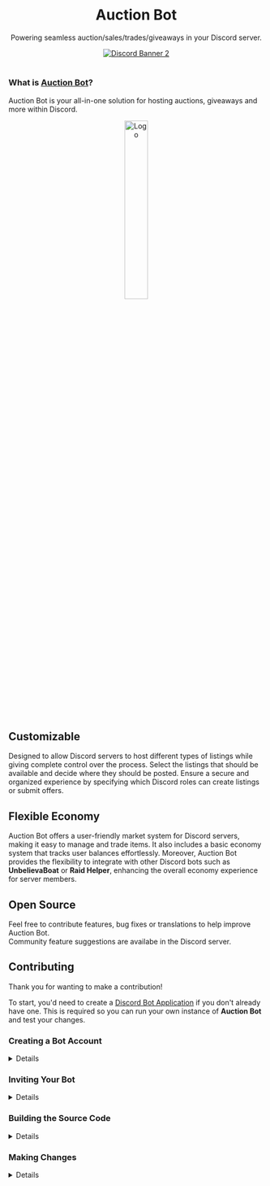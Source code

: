 <h1 align="center">Auction Bot</h1>
<p align="center">Powering seamless auction/sales/trades/giveaways in your Discord server.</p>
<div align="center">
  <a href="https://discord.gg/WmCpC8G">
    <img src="https://discordapp.com/api/guilds/392774790945046538/widget.png?style=banner2" alt="Discord Banner 2"/>
  </a>
</div>
<h1> </h1>

### What is [Auction Bot](https://auction-bot.github.io/docs/)?
Auction Bot is your all-in-one solution for hosting auctions, giveaways and more within Discord.

<div align="center">
  <img alt="Logo" src="https://github.com/Anu6is/Agora.Addons.Disqord/assets/4596077/1941bda7-516e-4a79-8063-b768680f182c" style="width: 30%"/>
</div>

## Customizable
Designed to allow Discord servers to host different types of listings while giving complete control over the process. 
Select the listings that should be available and decide where they should be posted. 
Ensure a secure and organized experience by specifying which Discord roles can create listings or submit offers.

## Flexible Economy
Auction Bot offers a user-friendly market system for Discord servers, making it easy to manage and trade items. 
It also includes a basic economy system that tracks user balances effortlessly. 
Moreover, Auction Bot provides the flexibility to integrate with other Discord bots such as **UnbelievaBoat** or **Raid Helper**, enhancing the overall economy experience for server members.

## Open Source
Feel free to contribute features, bug fixes or translations to help improve Auction Bot.  
Community feature suggestions are availabe in the Discord server.

## Contributing
Thank you for wanting to make a contribution!

To start, you'd need to create a [Discord Bot Application](https://discord.com/developers/applications) if you don't already have one. This is required so you can run your own instance of **Auction Bot** and test your changes.
### Creating a Bot Account 
<details>
- Make sure you are logged on to the [Discord website](https://discord.com/).
- Navigate to the [application page](https://discord.com/developers/applications)
- Click on the “**New Application**” button.
- Give the application a name and click “**Create**”.
- Navigate to the “**Bot**” tab to configure it.
- Copy the **token** using the “Copy” button and store it later.  
And that’s it. You now have a bot account that you can invite to a server.
</details>

### Inviting Your Bot 
<details>
Continuing from where you left off above

- Go to the “**OAuth2**” tab.
- Scroll to the **OAuth2 URL Generator**.
- Tick the “bot” checkbox under “scopes”.
- Tick the permissions required for the bot under “Bot Permissions”.
  * Read Messages
  * Send Messages
  * Send Messages in Threads
  * Create Public Threads
  * Manage Threads
  * Embed Links
  * Use External Emoji
  * Use Application Commands
- Now the resulting URL can be used to add your bot to a server. Copy and paste the URL into your browser, choose a server to invite the bot to, and click “Authorize”.  
</details>

### Building the Source Code
<details>
The first thing you'd need to do is [Fork](https://docs.github.com/en/pull-requests/collaborating-with-pull-requests/working-with-forks/fork-a-repo) this repository.
Once you have the code downloaded 
- Set the **Launcher** project as the startup project
- Open the `appsettings.json` file in the **Launcher** project
   * Paste your bot **token** where you see **SUPER_SECRET_DISCORD_APPLICATION_TOKEN**
- Execute/Run the project

Your bot should now appear Online in your server. All existing **Auction Bot** features should be available to your new bot.  
</details>

### Making Changes
<details>
If you are editing existing features you can simply make your changes, recompile the code and restart the application.  

If you are adding a new features, you can follow the `Extension.TransactionFees` project. If your project includes database chagnes, add your assembly name in the **Assemblies** list in the `appsettings.json` file. If you added new commands in your project, include the assembly name in the **Addons** list. Once you've tested your changes, feel free to submit a PR including details on how users are expected to interact with the changes and any configuration/settings updates that would be required.  
</details>
